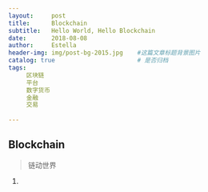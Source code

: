 ```yaml
---
layout:     post
title:      Blockchain
subtitle:   Hello World, Hello Blockchain
date:       2018-08-08 
author:     Estella 
header-img: img/post-bg-2015.jpg 	#这篇文章标题背景图片
catalog: true 						# 是否归档
tags:	
     区块链
     平台
     数字货币
     金融
     交易
    
---
```


## Blockchain
>链动世界

1.
